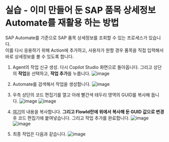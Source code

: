 실습 - 이미 만들어 둔 SAP 품목 상세정보 Automate를 재활용 하는 방법
===
SAP Automate를 기준으로 SAP 품목 상세정보를 조회할 수 있는 프로세스가 있습니다.   
이를 다시 응용하기 위해 Action에 추가하고, 사용자가 원할 경우 품목을 직접 입력해서 바로 상세정보를 볼 수 있도록 합니다.

1. Agent의 작업 신규 생성.
다시 Copilot Studio 화면으로 돌아옵니다. 그리고 상단의 **작업**을 선택하고, **작업 추가**를 누릅니다.
![image](https://github.com/user-attachments/assets/3ac5b5a6-56a7-4c96-a83e-37cc89738a66)

2. Automate를 검색해서 작업을 생성합니다.
![image](https://github.com/user-attachments/assets/14285319-5e27-46e4-b15a-65dc8152a799)

3. 우측 상단의 코드 편집기를 열고 아래 빨간색 테두리 영역의 GUID를 복사해 둡니다.
![image](https://github.com/user-attachments/assets/5815c813-f07c-4ae7-a761-fc0becb4f090)
![image](https://github.com/user-attachments/assets/34145dae-070b-4e07-ac34-f5da3223dd1c)

4. [여기](https://github.com/ChangJu-Ahn/Microsoft-AI-Agent/blob/main/CopilotStudio%2BSAP/Files/SAP%20%ED%92%88%EB%AA%A9%20%EC%83%81%EC%84%B8%EC%A1%B0%ED%9A%8C.yml)의 내용을 복사합니다.
**그리고 FlowId란에 위에서 복사해 둔 GUID 값으로 변경** 후 코드 편집기에 붙여넣습니다. 그리고 작업 추가를 완료합니다.
![image](https://github.com/user-attachments/assets/32179a38-b8c8-4503-a57c-74281ad440cf)
![image](https://github.com/user-attachments/assets/43b3d993-df1f-4b21-8edb-699589e39dd7)

5. 최종 작업은 다음과 같습니다.
![image](https://github.com/user-attachments/assets/e7a263ff-137a-40dd-85ea-051c4a2b6d94)
